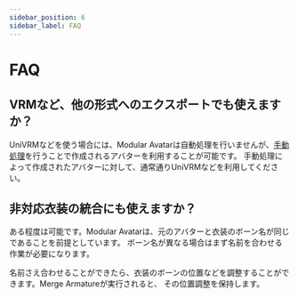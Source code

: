 ```yaml
---
sidebar_position: 6
sidebar_label: FAQ
---
```


# FAQ

## VRMなど、他の形式へのエクスポートでも使えますか？

UniVRMなどを使う場合には、Modular Avatarは自動処理を行いませんが、[手動処理](/docs/manual-processing/)を行うことで作成されるアバターを利用することが可能です。
手動処理によって作成されたアバターに対して、通常通りUniVRMなどを利用してください。

## 非対応衣装の統合にも使えますか？

ある程度は可能です。Modular Avatarは、元のアバターと衣装のボーン名が同じであることを前提としています。
ボーン名が異なる場合はまず名前を合わせる作業が必要になります。

名前さえ合わせることができたら、衣装のボーンの位置などを調整することができます。Merge Armatureが実行されると、
その位置調整を保持します。